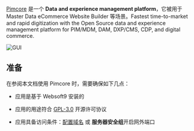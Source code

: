 [Pimcore](https://pimcore.com/) 是一个 **Data and experience management platform**，它被用于 Master Data eCommerce Website Builder  等场景。Fastest time-to-market and rapid digitization with the Open Source data and experience management platform for PIM/MDM, DAM, DXP/CMS, CDP, and digital commerce.


![GUI](https://libs.websoft9.com/Websoft9/DocsPicture/zh/pimcore/pimcore-gui-websoft9.png)


## 准备

在参阅本文档使用 Pimcore 时，需要确保如下几点：

- 应用是基于 Websoft9 安装的

- 应用的用途符合 [GPL-3.0](https://opensource.org/licenses/GPL-3.0) 开源许可协议

- 应用具备访问条件：[配置域名](./guide/appsetdomain) 或 **服务器安全组**开启网外端口